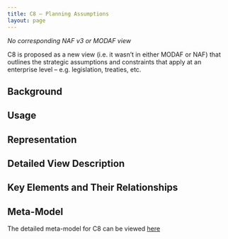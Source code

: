 ```yaml
---
title: C8 – Planning Assumptions
layout: page
---
```


*No corresponding NAF v3 or MODAF view*

C8 is proposed as a new view (i.e. it wasn’t in either MODAF or NAF)
that outlines the strategic assumptions and constraints that apply at an
enterprise level – e.g. legislation, treaties, etc.

## Background


## Usage


## Representation


## Detailed View Description


## Key Elements and Their Relationships


## Meta-Model

The detailed meta-model for C8 can be viewed
[here](/modem/index.htm?goto=15)


